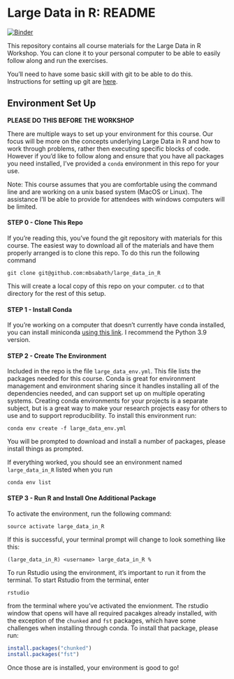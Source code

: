 Large Data in R: README
================

[![Binder](https://mybinder.org/badge_logo.svg)](https://mybinder.org/v2/gh/mbsabath/large_data_in_R/HEAD?urlpath=rstudio)

This repository contains all course materials for the Large Data in R
Workshop. You can clone it to your personal computer to be able to
easily follow along and run the exercises.

You’ll need to have some basic skill with git to be able to do this.
Instructions for setting up git are
[here](https://docs.github.com/en/github/getting-started-with-github/set-up-git).

## Environment Set Up

**PLEASE DO THIS BEFORE THE WORKSHOP**

There are multiple ways to set up your environment for this course. Our
focus will be more on the concepts underlying Large Data in R and how to
work through problems, rather then executing specific blocks of code.
However if you’d like to follow along and ensure that you have all
packages you need installed, I’ve provided a `conda` environment in this
repo for your use.

Note: This course assumes that you are comfortable using the command
line and are working on a unix based system (MacOS or Linux). The
assistance I’ll be able to provide for attendees with windows computers
will be limited.

#### STEP 0 - Clone This Repo

If you’re reading this, you’ve found the git repository with materials
for this course. The easiest way to download all of the materials and
have them properly arranged is to clone this repo. To do this run the
following command

    git clone git@github.com:mbsabath/large_data_in_R

This will create a local copy of this repo on your computer. `cd` to
that directory for the rest of this setup.

#### STEP 1 - Install Conda

If you’re working on a computer that doesn’t currently have conda
installed, you can install miniconda [using this
link](https://docs.conda.io/en/latest/miniconda.html). I recommend the
Python 3.9 version.

#### STEP 2 - Create The Environment

Included in the repo is the file `large_data_env.yml`. This file lists
the packages needed for this course. Conda is great for environment
management and environment sharing since it handles installing all of
the dependencies needed, and can support set up on multiple operating
systems. Creating conda environments for your projects is a separate
subject, but is a great way to make your research projects easy for
others to use and to support reproducibility. To install this
environment run:

    conda env create -f large_data_env.yml

You will be prompted to download and install a number of packages,
please install things as prompted.

If everything worked, you should see an environment named
`large_data_in_R` listed when you run

    conda env list

#### STEP 3 - Run R and Install One Additional Package

To activate the environment, run the following command:

    source activate large_data_in_R

If this is successful, your terminal prompt will change to look
something like this:

    (large_data_in_R) <username> large_data_in_R %

To run Rstudio using the environment, it’s important to run it from the
terminal. To start Rstudio from the terminal, enter

    rstudio

from the terminal where you’ve activated the envionment. The rstudio
window that opens will have all required pacakges already installed,
with the exception of the `chunked` and `fst` packages, which have some
challenges when installing through conda. To install that package,
please run:

``` r
install.packages("chunked")
install.packages("fst")
```

Once those are is installed, your environment is good to go!
